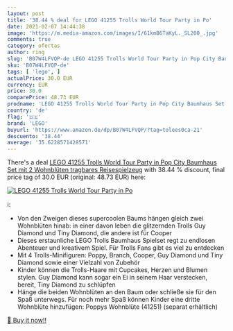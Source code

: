 ```yaml
---
layout: post
title: '38.44 % deal for LEGO 41255 Trolls World Tour Party in Po'
date: 2021-02-07 14:44:38
image: 'https://m.media-amazon.com/images/I/61kmB6TaKyL._SL200_.jpg'
comments: true
category: ofertas
author: ring
slug: 'B07W4LFVQP-de LEGO 41255 Trolls World Tour Party in Pop City Baumhaus...'
sku: 'B07W4LFVQP-de'
tags: [ 'lego', ]
actualPrice: 30.0 EUR
currency: EUR
price: 30.0
comparePrice: 48.73 EUR
prodname: 'LEGO 41255 Trolls World Tour Party in Pop City Baumhaus Set mit 2 Wohnblüten  tragbares Reisespielzeug'
country: 'de'
flag: '🇩🇪'
brand: 'LEGO'
buyurl: 'https://www.amazon.de/dp/B07W4LFVQP/?tag=tolees0ca-21'
descuento: '38.44'
average: '35.6228571428571'
---
```


There's a deal [LEGO 41255 Trolls World Tour Party in Pop City Baumhaus Set mit 2 Wohnblüten  tragbares Reisespielzeug](https://www.amazon.de/dp/B07W4LFVQP/?tag=tolees0ca-21)  with  38.44 % discount, final price tag of  30.0 EUR (original: 48.73 EUR) here:

[![LEGO 41255 Trolls World Tour Party in Po](https://m.media-amazon.com/images/I/61kmB6TaKyL._SL200_.jpg)](https://www.amazon.de/dp/B07W4LFVQP/?tag=tolees0ca-21)

ℹ️:

- Von den Zweigen dieses supercoolen Baums hängen gleich zwei Wohnblüten hinab: in einer davon leben die glitzernden Trolls Guy Diamond und Tiny Diamond, die andere ist für Cooper
- Dieses erstaunliche LEGO Trolls Baumhaus Spielset regt zu endlosen Abenteuer und kreativem Spiel. Für Trolls Fans gibt es viel zu entdecken
- Mit 4 Trolls-Minifiguren: Poppy, Branch, Cooper, Guy Diamond und Tiny Diamond sowie einer Vielzahl von Zubehör
- Kinder können die Trolls-Haare mit Cupcakes, Herzen und Blumen stylen. Guy Diamond kann sogar ein Ei in seinem Haar verstecken, bereit, Tiny Diamond zu schlüpfen
- Hänge die beiden Wohnblüten an den Baum oder schließe sie für den Spaß unterwegs. Für noch mehr Spaß können Kinder eine dritte Wohnblüte hinzufügen: Poppys Wohnblüte (41251) (separat erhältlich)

[🛒 Buy it now!!](https://www.amazon.de/dp/B07W4LFVQP/?tag=tolees0ca-21)

